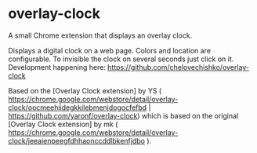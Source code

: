 overlay-clock
=============

A small Chrome extension that displays an overlay clock.

Displays a digital clock on a web page. Colors and location are configurable.
To invisible the clock on several seconds just click on it.
Development happening here: https://github.com/chelovechishko/overlay-clock

Based on the [Overlay Clock extension] by YS ( https://chrome.google.com/webstore/detail/overlay-clock/oocmeehjidegkkilebmenjdogocfefbd | https://github.com/yaronf/overlay-clock) 
which is based on the original [Overlay Clock extension] by mk ( https://chrome.google.com/webstore/detail/overlay-clock/jeeaienpeegfdhhaonccddlbkenfjdbo ).

